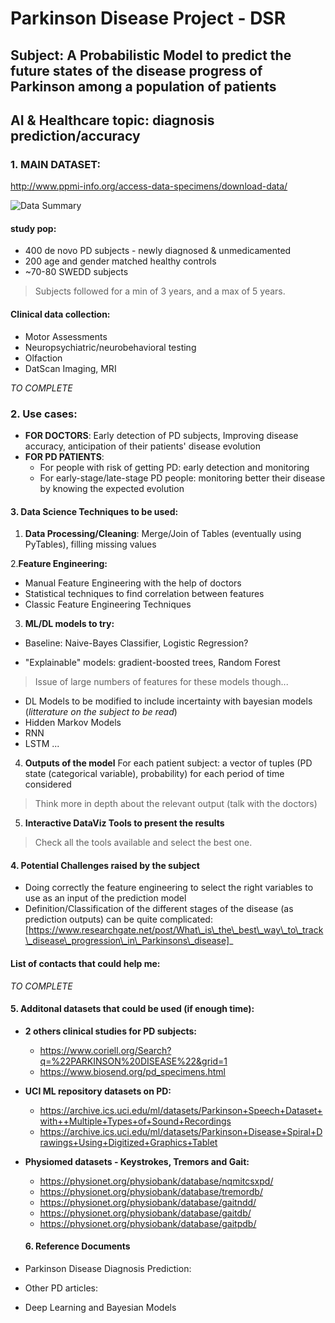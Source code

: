 # Parkinson Disease Project - DSR
## Subject: A Probabilistic Model to predict the future states of the disease progress of Parkinson among a population of patients
## AI & Healthcare topic: diagnosis prediction/accuracy


### 1. **MAIN DATASET**: 
http://www.ppmi-info.org/access-data-specimens/download-data/

![Data Summary](https://github.com/AMDonati/parkinson-disease-project/blob/master/PPMI%20data%20summary.png)

#### study pop:
* 400 de novo PD subjects - newly diagnosed & unmedicamented
* 200 age and gender matched healthy controls
* ~70-80 SWEDD subjects
> Subjects followed for a min of 3 years, and a max of 5 years.

#### Clinical data collection: 
* Motor Assessments
* Neuropsychiatric/neurobehavioral testing
* Olfaction
* DatScan Imaging, MRI

_TO COMPLETE_

### 2. Use cases: 
* **FOR DOCTORS**: Early detection of PD subjects, Improving disease accuracy, anticipation of their patients' disease evolution 
* **FOR PD PATIENTS**: 
  * For people with risk of getting PD: early detection and monitoring 
  * For early-stage/late-stage PD people: monitoring better their disease by knowing the expected evolution
  
#### 3. Data Science Techniques to be used: 
1. **Data Processing/Cleaning**: Merge/Join of Tables (eventually using PyTables), filling missing values

2.**Feature Engineering:**
  * Manual Feature Engineering with the help of doctors 
  * Statistical techniques to find correlation between features
  * Classic Feature Engineering Techniques 
  
3. **ML/DL models to try:** 
 * Baseline: Naive-Bayes Classifier, Logistic Regression? 
 
 
 * "Explainable" models: gradient-boosted trees, Random Forest
> Issue of large numbers of features for these models though...

 * DL Models to be modified to include incertainty with bayesian models (_litterature on the subject to be read_)
  * Hidden Markov Models
  * RNN
  * LSTM
  ...
  
4. **Outputs of the model**
For each patient subject: a vector of tuples (PD state (categorical variable), probability) for each period of time considered
> Think more in depth about the relevant output (talk with the doctors)

5. **Interactive DataViz Tools to present the results**
> Check all the tools available and select the best one. 

#### 4. Potential Challenges raised by the subject
* Doing correctly the feature engineering to select the right variables to use as an input of the prediction model
* Definition/Classification of the different stages of the disease (as prediction outputs) can be quite complicated: 
[https://www.researchgate.net/post/What\_is\_the\_best\_way\_to\_track\_disease\_progression\_in\_Parkinsons\_disease]_

#### List of contacts that could help me: 
_TO COMPLETE_


#### 5. Additonal datasets that could be used (if enough time):
* **2 others clinical studies for PD subjects:** 
  * https://www.coriell.org/Search?q=%22PARKINSON%20DISEASE%22&grid=1
  * https://www.biosend.org/pd_specimens.html
  
* **UCI ML repository datasets on PD:**
  * https://archive.ics.uci.edu/ml/datasets/Parkinson+Speech+Dataset+with++Multiple+Types+of+Sound+Recordings
  * https://archive.ics.uci.edu/ml/datasets/Parkinson+Disease+Spiral+Drawings+Using+Digitized+Graphics+Tablet
  
* **Physiomed datasets - Keystrokes, Tremors and Gait:**
  * https://physionet.org/physiobank/database/nqmitcsxpd/
  * https://physionet.org/physiobank/database/tremordb/
  * https://physionet.org/physiobank/database/gaitndd/
  * https://physionet.org/physiobank/database/gaitdb/
  * https://physionet.org/physiobank/database/gaitpdb/
  
  #### 6. Reference Documents
  
 * Parkinson Disease Diagnosis Prediction: 
 
 * Other PD articles:
 
 * Deep Learning and Bayesian Models
 
  







